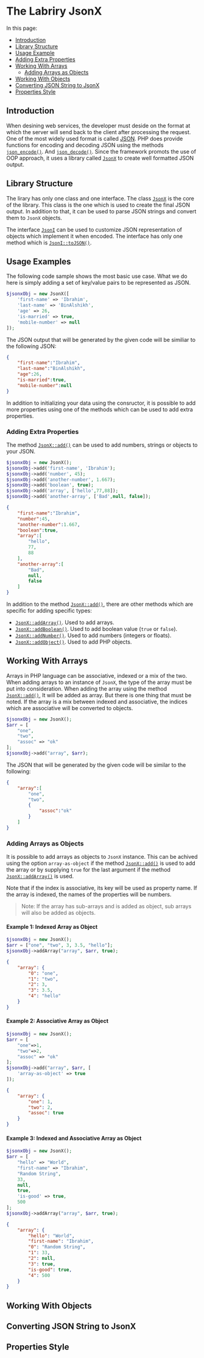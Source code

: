 # The Labriry JsonX

<meta name="description" content="The library JsonX can be used to create well formatted JSON strings. This page explains how it can be used.">

In this page:

* [Introduction](#introduction)
* [Library Structure](#library-structure)
* [Usage Example](#usage-example)
* [Adding Extra Properties](#adding-extra-properties)
* [Working With Arrays](#working-with-arrays)
  * [Adding Arrays as Objects](#adding-arrays-as-objects)
* [Working With Objects](#working-with-objects)
* [Converting JSON String to JsonX](#converting-json-string-to-jsonx)
* [Properties Style](#properties-style)

## Introduction

When desining web services, the developer must deside on the format at which the server will send back to the client after processing the request. One of the most widely used format is called [JSON](https://www.json.org/json-en.html). PHP does provide functions for encoding and decoding JSON using the methods [`json_encode()`](https://www.php.net/manual/en/function.json-encode.php). And [`json_decode()`](https://www.php.net/manual/en/function.json-decode.php). Since the framework promots the use of OOP approach, it uses a library called [`JsonX`](https://github.com/usernane/jsonx) to create well formatted JSON output.

## Library Structure

The lirary has only one class and one interface. The class [`JsonX`](https://webfiori.com/docs/jsonx/JsonX) is the core of the library. This class is the one which is used to create the final JSON output. In addition to that, it can be used to parse JSON strings and convert them to `JsonX` objects. 

The interface [`JsonI`](https://webfiori.com/docs/jsonx/JsonI) can be used to customize JSON representation of objects which implement it when encoded. The interface has only one method which is [`JsonI::toJSON()`](https://webfiori.com/docs/jsonx/JsonI#toJSON).

## Usage Examples

The following code sample shows the most basic use case. What we do here is simply adding a set of key/value pairs to be represented as JSON.

``` php
$jsonxObj = new JsonX([
    'first-name' => 'Ibrahim',
    'last-name' => 'BinAlshikh',
    'age' => 26,
    'is-married' => true,
    'mobile-number' => null
]);
```

The JSON output that will be generated by the given code will be similiar to the following JSON:

``` json
{
    "first-name":"Ibrahim",
    "last-name":"BinAlshikh",
    "age":26,
    "is-married":true,
    "mobile-number":null
}
```

In addition to initializing your data using the consructor, it is possible to add more properties using one of the methods which can be used to add extra properties.

### Adding Extra Properties

The method [`JsonX::add()`](https://webfiori.com/docs/jsonx/JsonX#add) can be used to add numbers, strings or objects to your JSON.

``` php 
$jsonxObj = new JsonX();
$jsonxObj->add('first-name', 'Ibrahim');
$jsonxObj->add('number', 45);
$jsonxObj->add('another-number', 1.667);
$jsonxObj->add('boolean', true);
$jsonxObj->add('array', ['hello',77,88]);
$jsonxObj->add('another-array', ['Bad',null, false]);   
```

``` json 
{
    "first-name":"Ibrahim", 
    "number":45, 
    "another-number":1.667, 
    "boolean":true, 
    "array":[
        "hello", 
        77, 
        88
    ], 
    "another-array":[
        "Bad", 
        null, 
        false
    ]
}
```

In addition to the method [`JsonX::add()`](https://webfiori.com/docs/jsonx/JsonX#add), there are other methods which are specific for adding specific types:

* [`JsonX::addArray()`](https://webfiori.com/docs/jsonx/JsonX#addArray). Used to add arrays.
* [`JsonX::addBoolean()`](https://webfiori.com/docs/jsonx/JsonX#addBoolean). Used to add boolean value (`true` or `false`).
* [`JsonX::addNumber()`](https://webfiori.com/docs/jsonx/JsonX#addNumber). Used to add numbers (integers or floats).
* [`JsonX::addObject()`](https://webfiori.com/docs/jsonx/JsonX#addObject). Used to add PHP objects.

## Working With Arrays

Arrays in PHP language can be associative, indexed or a mix of the two. When adding arrays to an instance of `JsonX`, the type of the array must be put into consideration. When adding the array using the method [`JsonX::add()`](https://webfiori.com/docs/jsonx/JsonX#add), It will be added as array. But there is one thing that must be noted. If the array is a mix between indexed and associative, the indices which are associative will be converted to objects.

``` php
$jsonxObj = new JsonX();
$arr = [
    "one", 
    "two", 
    "assoc" => "ok"
];
$jsonxObj->add("array", $arr);
```

The JSON that will be generated by the given code will be similar to the following:


``` json 
{
    "array":[
        "one", 
        "two", 
        {
            "assoc":"ok"
        }
    ]
}
```

### Adding Arrays as Objects

It is possible to add arrays as objects to `JsonX` instance. This can be achived using the option `array-as-object` if the method [`JsonX::add()`](https://webfiori.com/docs/jsonx/JsonX#add) is used to add the array or by supplying `true` for the last argument if the method [`JsonX::addArray()`](https://webfiori.com/docs/jsonx/JsonX#addArray) is used.

Note that if the index is associative, its key will be used as property name. If the array is indexed, the names of the properties will be numbers.

> Note: If the array has sub-arrays and is added as object, sub arrays will also be added as objects.

#### Example 1: Indexed Array as Object
``` php
$jsonxObj = new JsonX();
$arr = ["one", "two", 3, 3.5, "hello"];
$jsonxObj->addArray("array", $arr, true);
```
``` json
{
    "array": {
        "0": "one",
        "1": "two",
        "2": 3,
        "3": 3.5,
        "4": "hello"
    }
}
```
#### Example 2: Associative Array as Object

``` php
$jsonxObj = new JsonX();
$arr = [
    "one"=>1, 
    "two"=>2, 
    "assoc" => "ok"
];
$jsonxObj->add("array", $arr, [
    'array-as-object' => true
]);
```
``` json 
{
    "array": {
        "one": 1,
        "two": 2,
        "assoc": true
    }
}
```

#### Example 3: Indexed and Associative Array as Object
``` php
$jsonxObj = new JsonX();
$arr = [
    "hello" => "World",
    "first-name" => "Ibrahim",
    "Random String",
    33,
    null,
    true,
    'is-good' => true,
    500
];
$jsonxObj->addArray("array", $arr, true);
```
``` json
{
    "array": {
        "hello": "World",
        "first-name": "Ibrahim",
        "0": "Random String",
        "1": 33,
        "2": null,
        "3": true,
        "is-good": true,
        "4": 500
    }
}
```
## Working With Objects
## Converting JSON String to JsonX
## Properties Style


